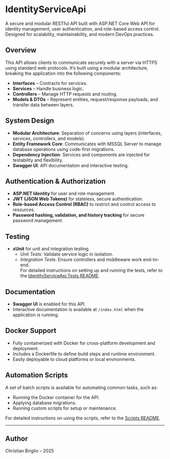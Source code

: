 # IdentityServiceApi

A secure and modular RESTful API built with ASP.NET Core Web API for identity management, user authentication, and role-based access control. Designed for scalability, maintainability, and modern DevOps practices.

## Overview

This API allows clients to communicate securely with a server via HTTPS using standard web protocols. It’s built using a modular architecture, breaking the application into the following components:

- **Interfaces** – Contracts for services.
- **Services** – Handle business logic.
- **Controllers** – Manage HTTP requests and routing.
- **Models & DTOs** – Represent entities, request/response payloads, and transfer data between layers.

## System Design

- **Modular Architecture**: Separation of concerns using layers (interfaces, services, controllers, and models).
- **Entity Framework Core**: Communicates with MSSQL Server to manage database operations using code-first migrations.
- **Dependency Injection**: Services and components are injected for testability and flexibility.
- **Swagger UI**: API documentation and interactive testing.

## Authentication & Authorization

- **ASP.NET Identity** for user and role management.
- **JWT (JSON Web Tokens)** for stateless, secure authentication.
- **Role-based Access Control (RBAC)** to restrict and control access to resources.
- **Password hashing, validation, and history tracking** for secure password management.

## Testing

- **xUnit** for unit and integration testing.
  - *Unit Tests*: Validate service logic in isolation.
  - *Integration Tests*: Ensure controllers and middleware work end-to-end. <br />
For detailed instructions on setting up and running the tests, refer to the [IdentityServiceApi.Tests README](./IdentityServiceApi.Tests/README.md).


## Documentation

- **Swagger UI** is enabled for this API.
- Interactive documentation is available at `/index.html` when the application is running.

## Docker Support

- Fully containerized with Docker for cross-platform development and deployment.
- Includes a Dockerfile to define build steps and runtime environment.
- Easily deployable to cloud platforms or local environments.

## Automation Scripts

A set of batch scripts is available for automating common tasks, such as:

- Running the Docker container for the API.
- Applying database migrations.
- Running custom scripts for setup or maintenance.

For detailed instructions on using the scripts, refer to the [Scripts README](./scripts/README.md).

---

##  Author

Christian Briglio – 2025
